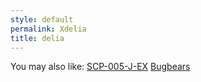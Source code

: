 ```yaml
---
style: default
permalink: Xdelia
title: delia
---
```

You may also like:
[SCP-005-J-EX](http://scp-wiki.net/scp-005-j-ex)
[Bugbears](http://scp-wiki.net/bugbears)